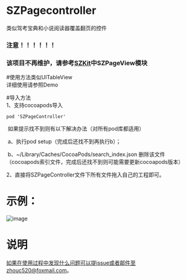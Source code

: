 # SZPagecontroller
类似驾考宝典和小说阅读器覆盖翻页的控件

### 注意！！！！！！
### 该项目不再维护，请参考[SZKit](https://github.com/StenpZ/SZKit)中SZPageView模块

#使用方法类似UITableView  
详细使用请参照Demo

#导入方法  
1、支持cocoapods导入  

    pod 'SZPageController'  
    
  如果提示找不到则有以下解决办法（对所有pod库都适用）  
  
  a、执行pod setup（完成后还找不到再执行b）；  
  
  b、~/Library/Caches/CocoaPods/search_index.json 删除该文件（cocoapods索引文件，完成后还找不到则可能需要更新cocoapods版本）  
  
  
2、直接将SZPageController文件下所有文件拖入自己的工程即可。  

# 示例：
 ![image](https://github.com/StenpZ/SZPagecontroller/blob/master/%E7%A4%BA%E4%BE%8B%E5%9B%BE.gif)

# 说明  

如果在使用过程中发现什么问题可以提issue或者邮件至zhouc520@foxmail.com。
